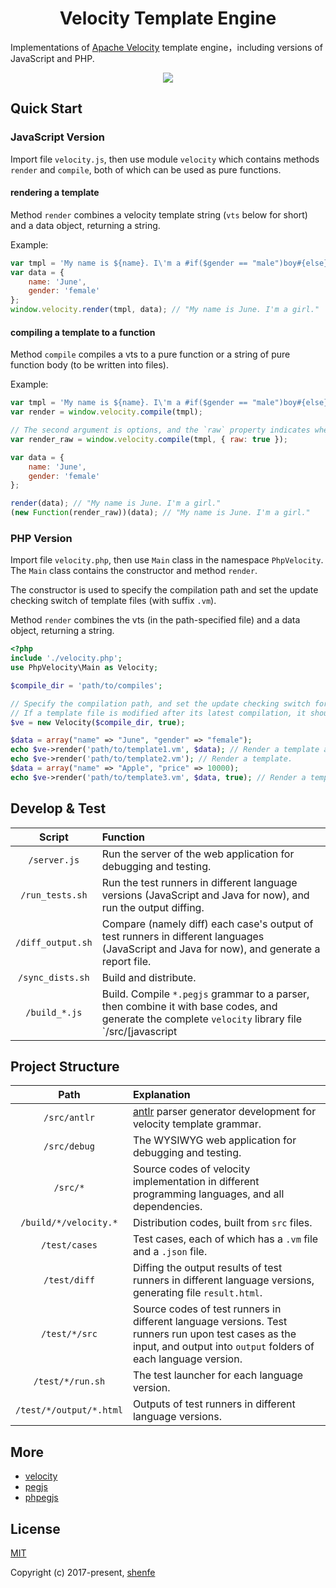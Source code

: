 <h1 align="center">Velocity Template Engine</h1>

Implementations of [Apache Velocity](http://velocity.apache.org/) template engine，including versions of JavaScript and PHP.

<p align="center"><img src="https://raw.githubusercontent.com/shenfe/Velocity/master/readme_assets/logos.png"></p>

## Quick Start

### JavaScript Version

Import file `velocity.js`, then use module `velocity` which contains methods `render` and `compile`, both of which can be used as pure functions.

#### rendering a template

Method `render` combines a velocity template string (`vts` below for short) and a data object, returning a string.

Example:

```js
var tmpl = 'My name is ${name}. I\'m a #if($gender == "male")boy#{else}girl#end.';
var data = {
    name: 'June',
    gender: 'female'
};
window.velocity.render(tmpl, data); // "My name is June. I'm a girl."
```

#### compiling a template to a function

Method `compile` compiles a vts to a pure function or a string of pure function body (to be written into files).

Example:

```js
var tmpl = 'My name is ${name}. I\'m a #if($gender == "male")boy#{else}girl#end.';
var render = window.velocity.compile(tmpl);

// The second argument is options, and the `raw` property indicates whether to compile the vts to a string or not.
var render_raw = window.velocity.compile(tmpl, { raw: true });

var data = {
    name: 'June',
    gender: 'female'
};

render(data); // "My name is June. I'm a girl."
(new Function(render_raw))(data); // "My name is June. I'm a girl."
```

### PHP Version

Import file `velocity.php`, then use `Main` class in the namespace `PhpVelocity`. The `Main` class contains the constructor and method `render`.

The constructor is used to specify the compilation path and set the update checking switch of template files (with suffix `.vm`).

Method `render` combines the vts (in the path-specified file) and a data object, returning a string.

```php
<?php
include './velocity.php';
use PhpVelocity\Main as Velocity;

$compile_dir = 'path/to/compiles';

// Specify the compilation path, and set the update checking switch for templates. 
// If a template file is modified after its latest compilation, it should be re-compiled before being used for rendering.
$ve = new Velocity($compile_dir, true); 

$data = array("name" => "June", "gender" => "female");
echo $ve->render('path/to/template1.vm', $data); // Render a template and a data object.
echo $ve->render('path/to/template2.vm'); // Render a template.
$data = array("name" => "Apple", "price" => 10000);
echo $ve->render('path/to/template3.vm', $data, true); // Render a template and a data object, and clean up the history data.
```

## Develop & Test

Script | Function
| :---: | :--- |
`/server.js` | Run the server of the web application for debugging and testing.
`/run_tests.sh` | Run the test runners in different language versions (JavaScript and Java for now), and run the output diffing.
`/diff_output.sh` | Compare (namely diff) each case's output of test runners in different languages (JavaScript and Java for now), and generate a report file.
`/sync_dists.sh` | Build and distribute.
`/build_*.js` | Build. Compile `*.pegjs` grammar to a parser, then combine it with base codes, and generate the complete `velocity` library file `/src/[javascript|php]/velocity.[js|php]`.


## Project Structure

Path | Explanation
| :---: | :--- |
`/src/antlr` | [antlr](http://www.antlr.org) parser generator development for velocity template grammar.
`/src/debug` | The WYSIWYG web application for debugging and testing.
`/src/*` | Source codes of velocity implementation in different programming languages, and all dependencies.
`/build/*/velocity.*` | Distribution codes, built from `src` files.
`/test/cases` | Test cases, each of which has a `.vm` file and a `.json` file.
`/test/diff` | Diffing the output results of test runners in different language versions, generating file `result.html`.
`/test/*/src` | Source codes of test runners in different language versions. Test runners run upon test cases as the input, and output into `output` folders of each language version.
`/test/*/run.sh` | The test launcher for each language version.
`/test/*/output/*.html` | Outputs of test runners in different language versions.

## More

* [velocity](http://velocity.apache.org/)
* [pegjs](https://github.com/pegjs/pegjs)
* [phpegjs](https://github.com/nylen/phpegjs)

## License

[MIT](http://opensource.org/licenses/MIT)

Copyright (c) 2017-present, [shenfe](https://github.com/shenfe)
